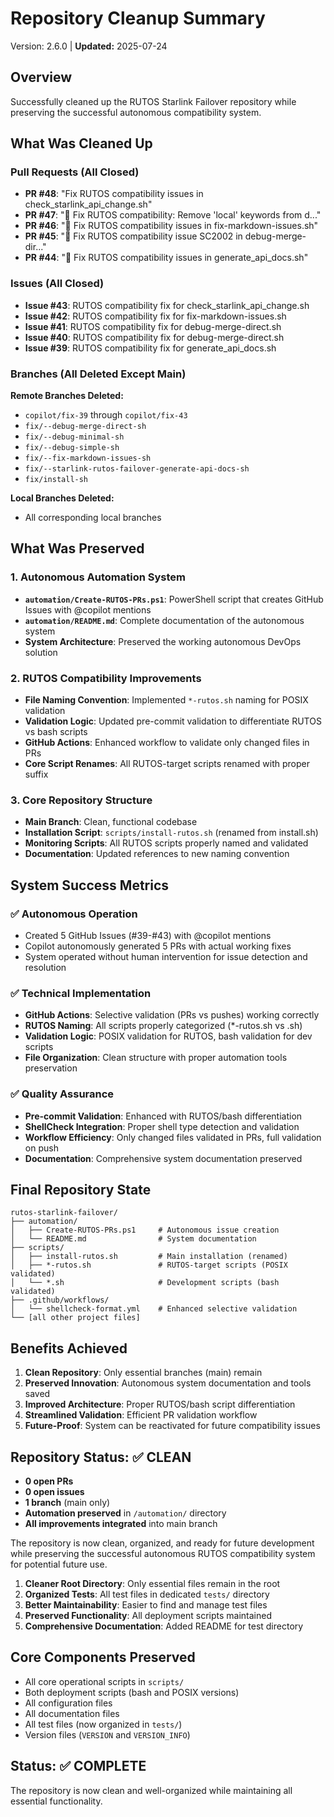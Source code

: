 # Repository Cleanup Summary

<!-- Version: 2.6.0 | Updated: 2025-07-24 -->

Version: 2.6.0 | **Updated:** 2025-07-24

## Overview

Successfully cleaned up the RUTOS Starlink Failover repository while preserving the successful autonomous compatibility
system.

## What Was Cleaned Up

### Pull Requests (All Closed)

- **PR #48**: "Fix RUTOS compatibility issues in check_starlink_api_change.sh"
- **PR #47**: "🤖 Fix RUTOS compatibility: Remove 'local' keywords from d..."
- **PR #46**: "🔧 Fix RUTOS compatibility issues in fix-markdown-issues.sh"
- **PR #45**: "🤖 Fix RUTOS compatibility issue SC2002 in debug-merge-dir..."
- **PR #44**: "🤖 Fix RUTOS compatibility issues in generate_api_docs.sh"

### Issues (All Closed)

- **Issue #43**: RUTOS compatibility fix for check_starlink_api_change.sh
- **Issue #42**: RUTOS compatibility fix for fix-markdown-issues.sh
- **Issue #41**: RUTOS compatibility fix for debug-merge-direct.sh
- **Issue #40**: RUTOS compatibility fix for debug-merge-direct.sh
- **Issue #39**: RUTOS compatibility fix for generate_api_docs.sh

### Branches (All Deleted Except Main)

**Remote Branches Deleted:**

- `copilot/fix-39` through `copilot/fix-43`
- `fix/--debug-merge-direct-sh`
- `fix/--debug-minimal-sh`
- `fix/--debug-simple-sh`
- `fix/--fix-markdown-issues-sh`
- `fix/--starlink-rutos-failover-generate-api-docs-sh`
- `fix/install-sh`

**Local Branches Deleted:**

- All corresponding local branches

## What Was Preserved

### 1. Autonomous Automation System

- **`automation/Create-RUTOS-PRs.ps1`**: PowerShell script that creates GitHub Issues with @copilot mentions
- **`automation/README.md`**: Complete documentation of the autonomous system
- **System Architecture**: Preserved the working autonomous DevOps solution

### 2. RUTOS Compatibility Improvements

- **File Naming Convention**: Implemented `*-rutos.sh` naming for POSIX validation
- **Validation Logic**: Updated pre-commit validation to differentiate RUTOS vs bash scripts
- **GitHub Actions**: Enhanced workflow to validate only changed files in PRs
- **Core Script Renames**: All RUTOS-target scripts renamed with proper suffix

### 3. Core Repository Structure

- **Main Branch**: Clean, functional codebase
- **Installation Script**: `scripts/install-rutos.sh` (renamed from install.sh)
- **Monitoring Scripts**: All RUTOS scripts properly named and validated
- **Documentation**: Updated references to new naming convention

## System Success Metrics

### ✅ Autonomous Operation

- Created 5 GitHub Issues (#39-#43) with @copilot mentions
- Copilot autonomously generated 5 PRs with actual working fixes
- System operated without human intervention for issue detection and resolution

### ✅ Technical Implementation

- **GitHub Actions**: Selective validation (PRs vs pushes) working correctly
- **RUTOS Naming**: All scripts properly categorized (\*-rutos.sh vs .sh)
- **Validation Logic**: POSIX validation for RUTOS, bash validation for dev scripts
- **File Organization**: Clean structure with proper automation tools preservation

### ✅ Quality Assurance

- **Pre-commit Validation**: Enhanced with RUTOS/bash differentiation
- **ShellCheck Integration**: Proper shell type detection and validation
- **Workflow Efficiency**: Only changed files validated in PRs, full validation on push
- **Documentation**: Comprehensive system documentation preserved

## Final Repository State

```text
rutos-starlink-failover/
├── automation/
│   ├── Create-RUTOS-PRs.ps1     # Autonomous issue creation
│   └── README.md                # System documentation
├── scripts/
│   ├── install-rutos.sh         # Main installation (renamed)
│   ├── *-rutos.sh               # RUTOS-target scripts (POSIX validated)
│   └── *.sh                     # Development scripts (bash validated)
├── .github/workflows/
│   └── shellcheck-format.yml    # Enhanced selective validation
└── [all other project files]
```

## Benefits Achieved

1. **Clean Repository**: Only essential branches (main) remain
2. **Preserved Innovation**: Autonomous system documentation and tools saved
3. **Improved Architecture**: Proper RUTOS/bash script differentiation
4. **Streamlined Validation**: Efficient PR validation workflow
5. **Future-Proof**: System can be reactivated for future compatibility issues

## Repository Status: ✅ CLEAN

- **0 open PRs**
- **0 open issues**
- **1 branch** (main only)
- **Automation preserved** in `/automation/` directory
- **All improvements integrated** into main branch

The repository is now clean, organized, and ready for future development while preserving the successful autonomous
RUTOS compatibility system for potential future use.

1. **Cleaner Root Directory**: Only essential files remain in the root
2. **Organized Tests**: All test files in dedicated `tests/` directory
3. **Better Maintainability**: Easier to find and manage test files
4. **Preserved Functionality**: All deployment scripts maintained
5. **Comprehensive Documentation**: Added README for test directory

## Core Components Preserved

- All core operational scripts in `scripts/`
- Both deployment scripts (bash and POSIX versions)
- All configuration files
- All documentation files
- All test files (now organized in `tests/`)
- Version files (`VERSION` and `VERSION_INFO`)

## Status: ✅ COMPLETE

The repository is now clean and well-organized while maintaining all essential functionality.
